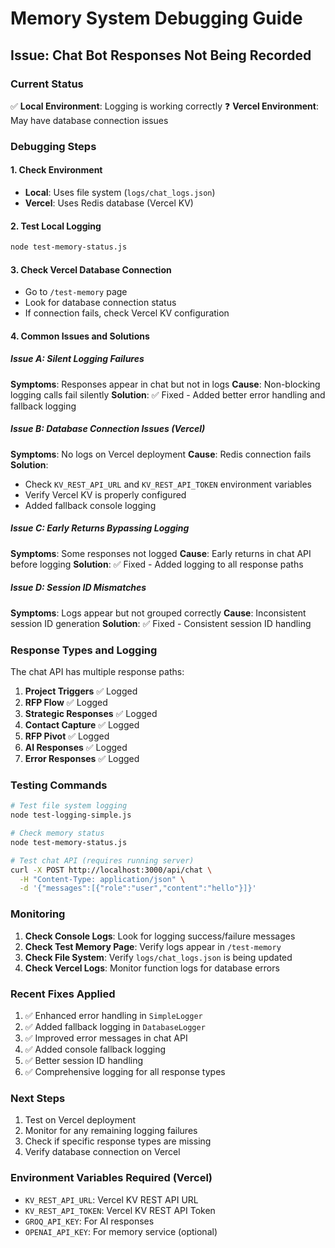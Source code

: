 # Memory System Debugging Guide

## Issue: Chat Bot Responses Not Being Recorded

### Current Status
✅ **Local Environment**: Logging is working correctly
❓ **Vercel Environment**: May have database connection issues

### Debugging Steps

#### 1. Check Environment
- **Local**: Uses file system (`logs/chat_logs.json`)
- **Vercel**: Uses Redis database (Vercel KV)

#### 2. Test Local Logging
```bash
node test-memory-status.js
```

#### 3. Check Vercel Database Connection
- Go to `/test-memory` page
- Look for database connection status
- If connection fails, check Vercel KV configuration

#### 4. Common Issues and Solutions

##### Issue A: Silent Logging Failures
**Symptoms**: Responses appear in chat but not in logs
**Cause**: Non-blocking logging calls fail silently
**Solution**: ✅ Fixed - Added better error handling and fallback logging

##### Issue B: Database Connection Issues (Vercel)
**Symptoms**: No logs on Vercel deployment
**Cause**: Redis connection fails
**Solution**: 
- Check `KV_REST_API_URL` and `KV_REST_API_TOKEN` environment variables
- Verify Vercel KV is properly configured
- Added fallback console logging

##### Issue C: Early Returns Bypassing Logging
**Symptoms**: Some responses not logged
**Cause**: Early returns in chat API before logging
**Solution**: ✅ Fixed - Added logging to all response paths

##### Issue D: Session ID Mismatches
**Symptoms**: Logs appear but not grouped correctly
**Cause**: Inconsistent session ID generation
**Solution**: ✅ Fixed - Consistent session ID handling

### Response Types and Logging

The chat API has multiple response paths:

1. **Project Triggers** ✅ Logged
2. **RFP Flow** ✅ Logged  
3. **Strategic Responses** ✅ Logged
4. **Contact Capture** ✅ Logged
5. **RFP Pivot** ✅ Logged
6. **AI Responses** ✅ Logged
7. **Error Responses** ✅ Logged

### Testing Commands

```bash
# Test file system logging
node test-logging-simple.js

# Check memory status
node test-memory-status.js

# Test chat API (requires running server)
curl -X POST http://localhost:3000/api/chat \
  -H "Content-Type: application/json" \
  -d '{"messages":[{"role":"user","content":"hello"}]}'
```

### Monitoring

1. **Check Console Logs**: Look for logging success/failure messages
2. **Check Test Memory Page**: Verify logs appear in `/test-memory`
3. **Check File System**: Verify `logs/chat_logs.json` is being updated
4. **Check Vercel Logs**: Monitor function logs for database errors

### Recent Fixes Applied

1. ✅ Enhanced error handling in `SimpleLogger`
2. ✅ Added fallback logging in `DatabaseLogger`
3. ✅ Improved error messages in chat API
4. ✅ Added console fallback logging
5. ✅ Better session ID handling
6. ✅ Comprehensive logging for all response types

### Next Steps

1. Test on Vercel deployment
2. Monitor for any remaining logging failures
3. Check if specific response types are missing
4. Verify database connection on Vercel

### Environment Variables Required (Vercel)

- `KV_REST_API_URL`: Vercel KV REST API URL
- `KV_REST_API_TOKEN`: Vercel KV REST API Token
- `GROQ_API_KEY`: For AI responses
- `OPENAI_API_KEY`: For memory service (optional) 